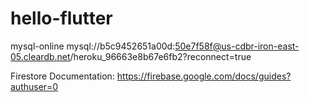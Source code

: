 # hello-flutter

mysql-online mysql://b5c9452651a00d:50e7f58f@us-cdbr-iron-east-05.cleardb.net/heroku_96663e8b67e6fb2?reconnect=true

Firestore Documentation: https://firebase.google.com/docs/guides?authuser=0
